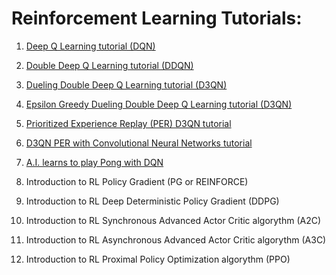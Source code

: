 # Reinforcement Learning Tutorials:

1. [Deep Q Learning tutorial (DQN)](https://pylessons.com/CartPole-reinforcement-learning/)

2. [Double Deep Q Learning tutorial (DDQN)](https://pylessons.com/CartPole-DDQN/)

3. [Dueling Double Deep Q Learning tutorial (D3QN)](https://pylessons.com/CartPole-DDDQN/)

4. [Epsilon Greedy Dueling Double Deep Q Learning tutorial (D3QN)](https://pylessons.com/Epsilon-Greedy-DQN/)

5. [Prioritized Experience Replay (PER) D3QN tutorial](https://pylessons.com/CartPole-PER/)

6. [D3QN PER with Convolutional Neural Networks tutorial](https://pylessons.com/CartPole-PER-CNN/)

7. [A.I. learns to play Pong with DQN](https://pylessons.com/DQN-PONG/)

8. Introduction to RL Policy Gradient (PG or REINFORCE)

9. Introduction to RL Deep Deterministic Policy Gradient (DDPG)

10. Introduction to RL Synchronous Advanced Actor Critic algorythm (A2C)

11. Introduction to RL Asynchronous Advanced Actor Critic algorythm (A3C)

11. Introduction to RL Proximal Policy Optimization algorythm (PPO)
